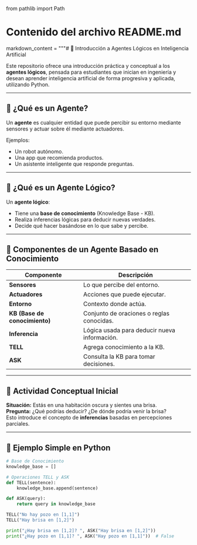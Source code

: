from pathlib import Path

# Contenido del archivo README.md
markdown_content = """# 🤖 Introducción a Agentes Lógicos en Inteligencia Artificial

Este repositorio ofrece una introducción práctica y conceptual a los **agentes lógicos**, pensada para estudiantes que inician en ingeniería y desean aprender inteligencia artificial de forma progresiva y aplicada, utilizando Python.

---

## 🧠 ¿Qué es un Agente?

Un **agente** es cualquier entidad que puede percibir su entorno mediante sensores y actuar sobre él mediante actuadores.

Ejemplos:
- Un robot autónomo.
- Una app que recomienda productos.
- Un asistente inteligente que responde preguntas.

---

## 🔎 ¿Qué es un Agente Lógico?

Un **agente lógico**:
- Tiene una **base de conocimiento** (Knowledge Base - KB).
- Realiza inferencias lógicas para deducir nuevas verdades.
- Decide qué hacer basándose en lo que sabe y percibe.

---

## 🧩 Componentes de un Agente Basado en Conocimiento

| Componente   | Descripción |
|--------------|-------------|
| **Sensores** | Lo que percibe del entorno. |
| **Actuadores** | Acciones que puede ejecutar. |
| **Entorno** | Contexto donde actúa. |
| **KB (Base de conocimiento)** | Conjunto de oraciones o reglas conocidas. |
| **Inferencia** | Lógica usada para deducir nueva información. |
| **TELL** | Agrega conocimiento a la KB. |
| **ASK** | Consulta la KB para tomar decisiones. |

---

## 🧪 Actividad Conceptual Inicial

**Situación:** Estás en una habitación oscura y sientes una brisa.  
**Pregunta:** ¿Qué podrías deducir? ¿De dónde podría venir la brisa?  
Esto introduce el concepto de **inferencias** basadas en percepciones parciales.

---

## 🐍 Ejemplo Simple en Python

```python
# Base de Conocimiento
knowledge_base = []

# Operaciones TELL y ASK
def TELL(sentence):
    knowledge_base.append(sentence)

def ASK(query):
    return query in knowledge_base

TELL("No hay pozo en [1,1]")
TELL("Hay brisa en [1,2]")

print("¿Hay brisa en [1,2]? ", ASK("Hay brisa en [1,2]"))
print("¿Hay pozo en [1,1]? ", ASK("Hay pozo en [1,1]"))  # False
